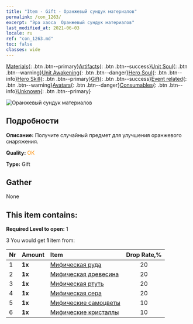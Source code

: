 ```yaml
---
title: "Item - Gift - Оранжевый сундук материалов"
permalink: /con_1263/
excerpt: "Эра хаоса  Оранжевый сундук материалов"
last_modified_at: 2021-06-03
locale: ru
ref: "con_1263.md"
toc: false
classes: wide
---
```

 [Materials](/ItemsRU/){: .btn .btn--primary}[Artifacts](/ItemsRU/Artifacts/){: .btn .btn--success}[Unit Soul](/ItemsRU/UnitSoul/){: .btn .btn--warning}[Unit Awakening](/ItemsRU/UnitAwakening/){: .btn .btn--danger}[Hero Soul](/ItemsRU/HeroSoul/){: .btn .btn--info}[Hero Skill](/ItemsRU/HeroSkill/){: .btn .btn--primary}[Gift](/ItemsRU/Gift/){: .btn .btn--success}[Event related](/ItemsRU/Events/){: .btn .btn--warning}[Avatars](/ItemsRU/Avatars/){: .btn .btn--danger}[Consumables](/ItemsRU/Consumables/){: .btn .btn--info}[Unknown](/ItemsRU/Unknown/){: .btn .btn--primary}

 ![Оранжевый сундук материалов](/images/t/i_304002.png)

## Подробности
 **Описание:** Получите случайный предмет для улучшения оранжевого снаряжения.

 **Quality:** <span style="color: #FF8C00">OK</span>

 **Type:** Gift

## Gather

  None

## This item contains:

 **Required Level to open:** 1

 3 You would get **1** item  from:

  | Nr | Amount |     Item    | Drop Rate,% |
  |:---|:-------|:------------|:---------:|
  | 1 |  **1x** | [Мифическая руда](/ItemsRU/mat_61/) | 20 | 
  | 2 |  **1x** | [Мифическая древесина](/ItemsRU/mat_62/) | 20 | 
  | 3 |  **1x** | [Мифическая ртуть](/ItemsRU/mat_63/) | 20 | 
  | 4 |  **1x** | [Мифическая сера](/ItemsRU/mat_64/) | 20 | 
  | 5 |  **1x** | [Мифические самоцветы](/ItemsRU/mat_65/) | 10 | 
  | 6 |  **1x** | [Мифические кристаллы](/ItemsRU/mat_66/) | 10 | 
